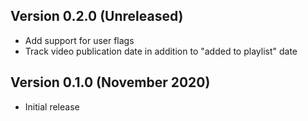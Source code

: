 ## Version 0.2.0 (Unreleased)
- Add support for user flags
- Track video publication date in addition to "added to playlist" date

## Version 0.1.0 (November 2020)
- Initial release
